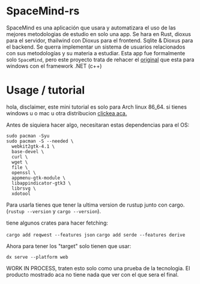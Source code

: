 # SpaceMind-rs

SpaceMind es una aplicación que usara y automatizara el uso de las mejores metodologias de estudio en solo una app. Se hara en Rust, dioxus para el servidor, thailwind con Dioxus para el frontend. Sqlite & Dioxus para el backend. Se querra implementar un sistema de usuarios relacionados con sus metodologías y su materia a estudiar.
Esta app fue formalmente solo `SpaceMind`, pero este proyecto trata de rehacer el [original](https://github.com/realECoficial/SpaceMindFinal) que esta para windows con el framework .NET (c++)
# Usage / tutorial
hola, disclaimer, este mini tutorial es solo para Arch linux 86_64.
si tienes windows u o mac u otra distribucion [clickea aca.](https://dioxuslabs.com/learn/0.6/getting_started/#platform-specific-dependencies)

Antes de siquiera hacer algo, necesitaran estas dependencias para el OS:
```
sudo pacman -Syu
sudo pacman -S --needed \
  webkit2gtk-4.1 \
  base-devel \
  curl \
  wget \
  file \
  openssl \
  appmenu-gtk-module \
  libappindicator-gtk3 \
  librsvg \
  xdotool
```

Para usarla tienes que tener la ultima version de rustup junto con cargo.
(`rustup --version` y `cargo --version`).

tiene algunos crates para hacer fetching:

`cargo add reqwest --features json`
`cargo add serde --features derive`

Ahora para tener los "target" solo tienen que usar: 

`dx serve --platform web`


WORK IN PROCESS, traten esto solo como una prueba de la tecnologia. El producto mostrado aca no tiene nada que ver con el que sera el final.

